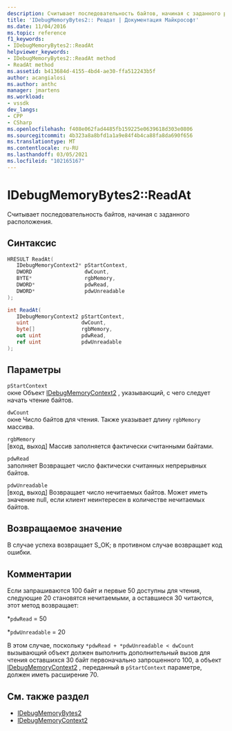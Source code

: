 ```yaml
---
description: Считывает последовательность байтов, начиная с заданного расположения.
title: 'IDebugMemoryBytes2:: Реадат | Документация Майкрософт'
ms.date: 11/04/2016
ms.topic: reference
f1_keywords:
- IDebugMemoryBytes2::ReadAt
helpviewer_keywords:
- IDebugMemoryBytes2::ReadAt method
- ReadAt method
ms.assetid: b413684d-4155-4bd4-ae30-ffa512243b5f
author: acangialosi
ms.author: anthc
manager: jmartens
ms.workload:
- vssdk
dev_langs:
- CPP
- CSharp
ms.openlocfilehash: f408e062fad4485fb159225e0639618d303e0806
ms.sourcegitcommit: 4b323a8a8bfd1a1a9e84f4b4ca88fa8da690f656
ms.translationtype: MT
ms.contentlocale: ru-RU
ms.lasthandoff: 03/05/2021
ms.locfileid: "102165167"
---
```

# <a name="idebugmemorybytes2readat"></a>IDebugMemoryBytes2::ReadAt
Считывает последовательность байтов, начиная с заданного расположения.

## <a name="syntax"></a>Синтаксис

```cpp
HRESULT ReadAt( 
   IDebugMemoryContext2* pStartContext,
   DWORD                 dwCount,
   BYTE*                 rgbMemory,
   DWORD*                pdwRead,
   DWORD*                pdwUnreadable
);
```

```csharp
int ReadAt(
   IDebugMemoryContext2 pStartContext,
   uint                 dwCount,
   byte[]               rgbMemory,
   out uint             pdwRead,
   ref uint             pdwUnreadable
);
```

## <a name="parameters"></a>Параметры
`pStartContext`\
окне Объект [IDebugMemoryContext2](../../../extensibility/debugger/reference/idebugmemorycontext2.md) , указывающий, с чего следует начать чтение байтов.

`dwCount`\
окне Число байтов для чтения. Также указывает длину `rgbMemory` массива.

`rgbMemory`\
[вход, выход] Массив заполняется фактически считанными байтами.

`pdwRead`\
заполняет Возвращает число фактически считанных непрерывных байтов.

`pdwUnreadable`\
[вход, выход] Возвращает число нечитаемых байтов. Может иметь значение null, если клиент неинтересен в количестве нечитаемых байтов.

## <a name="return-value"></a>Возвращаемое значение
 В случае успеха возвращает S_OK; в противном случае возвращает код ошибки.

## <a name="remarks"></a>Комментарии
 Если запрашиваются 100 байт и первые 50 доступны для чтения, следующие 20 становятся нечитаемыми, а оставшиеся 30 читаются, этот метод возвращает:

 *`pdwRead` = 50

 *`pdwUnreadable` = 20

 В этом случае, поскольку `*pdwRead + *pdwUnreadable < dwCount` вызывающий объект должен выполнить дополнительный вызов для чтения оставшихся 30 байт первоначально запрошенного 100, а объект [IDebugMemoryContext2](../../../extensibility/debugger/reference/idebugmemorycontext2.md) , переданный в `pStartContext` параметре, должен иметь расширение 70.

## <a name="see-also"></a>См. также раздел
- [IDebugMemoryBytes2](../../../extensibility/debugger/reference/idebugmemorybytes2.md)
- [IDebugMemoryContext2](../../../extensibility/debugger/reference/idebugmemorycontext2.md)
